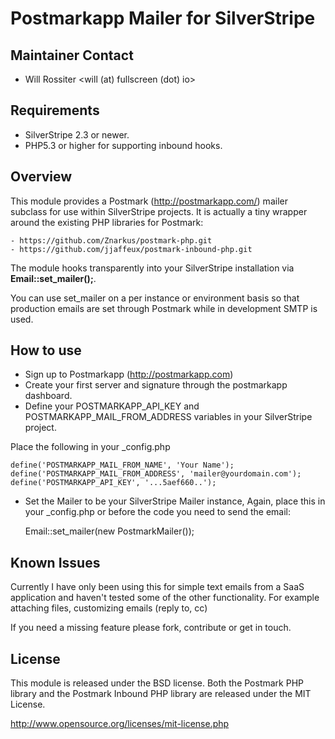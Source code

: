 # Postmarkapp Mailer for SilverStripe

## Maintainer Contact 
 * Will Rossiter 
   <will (at) fullscreen (dot) io>
	
## Requirements
 * SilverStripe 2.3 or newer.
 * PHP5.3 or higher for supporting inbound hooks.

## Overview

This module provides a Postmark (http://postmarkapp.com/) mailer subclass for 
use within SilverStripe projects. It is actually a tiny wrapper around the 
existing PHP libraries for Postmark:

	- https://github.com/Znarkus/postmark-php.git
	- https://github.com/jjaffeux/postmark-inbound-php.git

The module hooks transparently into your SilverStripe installation via 
__Email::set_mailer();__.

You can use set_mailer on a per instance or environment basis so that production
emails are set through Postmark while in development SMTP is used.

## How to use

 * Sign up to Postmarkapp (http://postmarkapp.com)
 * Create your first server and signature through the postmarkapp dashboard.
 * Define your POSTMARKAPP_API_KEY and POSTMARKAPP_MAIL_FROM_ADDRESS variables
 in your SilverStripe project. 

Place the following in your _config.php

	define('POSTMARKAPP_MAIL_FROM_NAME', 'Your Name');
	define('POSTMARKAPP_MAIL_FROM_ADDRESS', 'mailer@yourdomain.com');
	define('POSTMARKAPP_API_KEY', '...5aef660..');
	
 * Set the Mailer to be your SilverStripe Mailer instance, Again, place this in 
 your _config.php or before the code you need to send the email:

	Email::set_mailer(new PostmarkMailer());

	
## Known Issues

Currently I have only been using this for simple text emails from a SaaS 
application and haven't tested some of the other functionality. For 
example attaching files, customizing emails (reply to, cc)

If you need a missing feature please fork, contribute or get in touch.

## License

This module is released under the BSD license. Both the Postmark PHP library
and the Postmark Inbound PHP library are released under the MIT License.

http://www.opensource.org/licenses/mit-license.php
